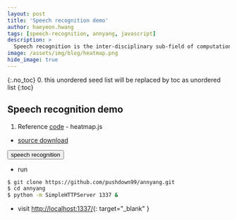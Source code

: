 ```yaml
---
layout: post
title: 'Speech recognition demo' 
author: haeyeon.hwang
tags: [speech-recognition, annyang, javascript]
description: >
  Speech recognition is the inter-disciplinary sub-field of computational linguistics that develops methodologies and technologies that enables the recognition and translation of spoken language into text by computers. It is also known as automatic speech recognition (ASR), computer speech recognition or speech to text (STT). It incorporates knowledge and research in the linguistics, computer science, and electrical engineering fields.
image: /assets/img/blog/heatmap.png
hide_image: true
---
```

{:.no_toc}
0. this unordered seed list will be replaced by toc as unordered list
{:toc}

## **Speech recognition demo**

1. Reference [code](https://www.patrick-wied.at/static/heatmapjs/example-minimal-config.html) - heatmap.js

  * <a href="https://github.com/pushdown99/annyang.git">source download <span class="icon-github"></span></a>
  
  <div class='annyang-demo-block container'>
    <div class='annyang-demo'></div>
  </div>
  <button class="annyang-demo-btn">speech recognition</button>

  * run
  
  ~~~bash
  $ git clone https://github.com/pushdown99/annyang.git
  $ cd annyang
  $ python -m SimpleHTTPServer 1337 &
  ~~~

  * visit [http://localhost:1337/](http://localhost:1337/){: target="_blank" } 